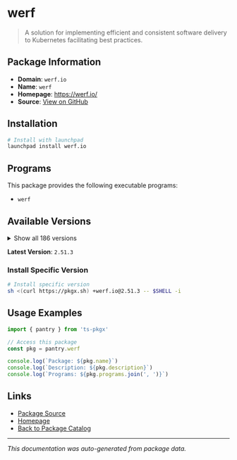 # werf

> A solution for implementing efficient and consistent software delivery to Kubernetes facilitating best practices.

## Package Information

- **Domain**: `werf.io`
- **Name**: `werf`
- **Homepage**: https://werf.io/
- **Source**: [View on GitHub](https://github.com/pkgxdev/pantry/tree/main/projects/werf.io/package.yml)

## Installation

```bash
# Install with launchpad
launchpad install werf.io
```

## Programs

This package provides the following executable programs:

- `werf`

## Available Versions

<details>
<summary>Show all 186 versions</summary>

- `2.51.3`, `2.51.2`, `2.51.1`, `2.51.0`, `2.50.2`
- `2.50.1`, `2.49.4`, `2.49.1`, `2.49.0`, `2.48.3`
- `2.48.2`, `2.48.1`, `2.48.0`, `2.47.10`, `2.47.9`
- `2.47.8`, `2.47.7`, `2.47.6`, `2.47.5`, `2.47.4`
- `2.47.3`, `2.47.2`, `2.47.1`, `2.47.0`, `2.46.0`
- `2.45.1`, `2.45.0`, `2.44.1`, `2.44.0`, `2.43.1`
- `2.43.0`, `2.42.0`, `2.41.3`, `2.41.2`, `2.41.1`
- `2.41.0`, `2.39.1`, `2.39.0`, `2.38.1`, `2.38.0`
- `2.37.1`, `2.37.0`, `2.36.4`, `2.36.3`, `2.36.2`
- `2.36.1`, `2.36.0`, `2.35.10`, `2.35.9`, `2.35.8`
- `2.35.7`, `2.35.6`, `2.35.5`, `2.35.4`, `2.35.3`
- `2.35.2`, `2.35.1`, `2.35.0`, `2.34.1`, `2.34.0`
- `2.33.0`, `2.32.2`, `2.32.1`, `2.32.0`, `2.31.1`
- `2.31.0`, `2.30.1`, `2.30.0`, `2.29.0`, `2.28.0`
- `2.27.1`, `2.27.0`, `2.26.6`, `2.26.5`, `2.26.4`
- `2.26.3`, `2.26.2`, `2.26.1`, `2.26.0`, `2.25.1`
- `2.25.0`, `2.24.0`, `2.23.1`, `2.23.0`, `2.22.0`
- `2.21.0`, `2.20.0`, `2.19.0`, `2.18.0`, `2.17.0`
- `2.16.3`, `2.16.2`, `2.16.1`, `2.16.0`, `2.15.3`
- `2.15.2`, `2.15.1`, `2.15.0`, `2.14.0`, `2.13.1`
- `2.13.0`, `2.12.1`, `2.12.0`, `2.11.0`, `2.10.10`
- `2.10.9`, `2.10.8`, `2.10.7`, `2.10.6`, `2.10.5`
- `2.10.4`, `2.10.3`, `2.10.2`, `2.10.1`, `2.10.0`
- `2.9.3`, `2.9.2`, `2.9.1`, `2.9.0`, `2.8.0`
- `2.7.1`, `2.7.0`, `2.6.7`, `2.6.6`, `2.6.5`
- `2.6.4`, `2.6.3`, `2.6.2`, `2.6.1`, `2.6.0`
- `2.5.0`, `2.4.1`, `2.4.0`, `2.3.3`, `2.3.2`
- `2.3.1`, `2.3.0`, `2.2.0`, `2.1.0`, `2.0.4`
- `2.0.3`, `2.0.2`, `2.0.1`, `2.0.0`, `1.2.336`
- `1.2.335`, `1.2.334`, `1.2.333`, `1.2.332`, `1.2.331`
- `1.2.330`, `1.2.329`, `1.2.328`, `1.2.327`, `1.2.326`
- `1.2.325`, `1.2.324`, `1.2.323`, `1.2.322`, `1.2.321`
- `1.2.320`, `1.2.318`, `1.2.317`, `1.2.316`, `1.2.315`
- `1.2.313`, `1.2.312`, `1.2.311`, `1.2.310`, `1.2.309`
- `1.2.308`, `1.2.307`, `1.2.306`, `1.2.305`, `1.2.303`
- `1.2.302`, `1.2.301`, `1.2.300`, `1.2.299`, `1.2.298`
- `1.2.297`, `1.2.296`, `1.2.295`, `1.2.294`, `1.1.36`
- `1.1.35`

</details>

**Latest Version**: `2.51.3`

### Install Specific Version

```bash
# Install specific version
sh <(curl https://pkgx.sh) +werf.io@2.51.3 -- $SHELL -i
```

## Usage Examples

```typescript
import { pantry } from 'ts-pkgx'

// Access this package
const pkg = pantry.werf

console.log(`Package: ${pkg.name}`)
console.log(`Description: ${pkg.description}`)
console.log(`Programs: ${pkg.programs.join(', ')}`)
```

## Links

- [Package Source](https://github.com/pkgxdev/pantry/tree/main/projects/werf.io/package.yml)
- [Homepage](https://werf.io/)
- [Back to Package Catalog](../../package-catalog.md)

---

*This documentation was auto-generated from package data.*

